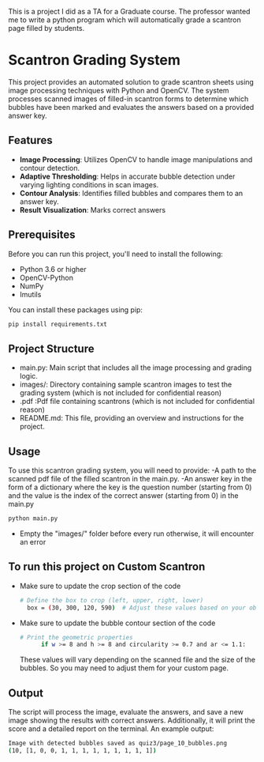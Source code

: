 This is a project I did as a TA for a Graduate course. The professor wanted me to write a python program which will automatically grade a scantron page filled by students.
# Scantron Grading System

This project provides an automated solution to grade scantron sheets using image processing techniques with Python and OpenCV. The system processes scanned images of filled-in scantron forms to determine which bubbles have been marked and evaluates the answers based on a provided answer key.

## Features

- **Image Processing**: Utilizes OpenCV to handle image manipulations and contour detection.
- **Adaptive Thresholding**: Helps in accurate bubble detection under varying lighting conditions in scan images.
- **Contour Analysis**: Identifies filled bubbles and compares them to an answer key.
- **Result Visualization**: Marks correct answers

## Prerequisites

Before you can run this project, you'll need to install the following:

- Python 3.6 or higher
- OpenCV-Python
- NumPy
- Imutils

You can install these packages using pip:

```bash
pip install requirements.txt
```
## Project Structure
- main.py: Main script that includes all the image processing and grading logic.
- images/: Directory containing sample scantron images to test the grading system (which is not included for confidential reason)
- .pdf :Pdf file containing scantrons (which is not included for confidential reason)
- README.md: This file, providing an overview and instructions for the project.

## Usage
To use this scantron grading system, you will need to provide:
-A path to the scanned pdf file of the filled scantron in the main.py.
-An answer key in the form of a dictionary where the key is the question number (starting from 0) and the value is the index of the correct answer (starting from 0) in the main.py
```bash
python main.py
```
- Empty the "images/" folder before every run otherwise, it will encounter an error
  
## To run this project on Custom Scantron
- Make sure to update the crop section of the code
  ```bash
  # Define the box to crop (left, upper, right, lower)
    box = (30, 300, 120, 590)  # Adjust these values based on your observation
  ```
- Make sure to update the bubble contour section of the code
  ```bash
  # Print the geometric properties
        if w >= 8 and h >= 8 and circularity >= 0.7 and ar <= 1.1:
  ```
  These values will vary depending on the scanned file and the size of the bubbles. So you may need to adjust them for your custom page.

## Output
The script will process the image, evaluate the answers, and save a new image showing the results with correct answers. Additionally, it will print the score and a detailed report on the terminal. An example output:
```bash
Image with detected bubbles saved as quiz3/page_10_bubbles.png
(10, [1, 0, 0, 1, 1, 1, 1, 1, 1, 1, 1, 1])
```
  
